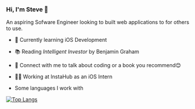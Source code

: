### Hi, I'm Steve 👋
An aspiring Sofware Engineer looking to built web applications to for others to use.

- 🧠 Currently learning iOS Development
- 📚 Reading <em>Intelligent Investor</em> by Benjamin Graham
- 💬 Connect with me to talk about coding or a book you recommend😊
- 🧑‍💼 Working at InstaHub as an iOS Intern

- Some languages I work with

[![Top Langs](https://github-readme-stats.vercel.app/api/top-langs/?username=steveshi0&layout=compact)](https://github.com/anuraghazra/github-readme-stats)
